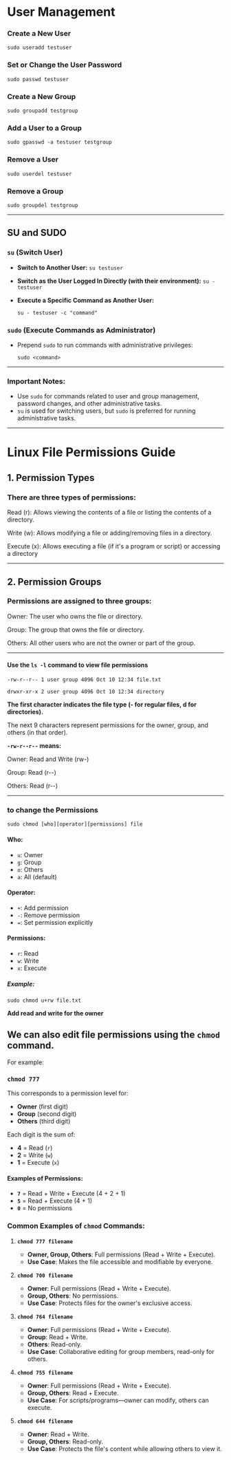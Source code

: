 # User Management

### Create a New User

 `sudo useradd testuser`

### Set or Change the User Password

`sudo passwd testuser`

### Create a New Group

`sudo groupadd testgroup`

### Add a User to a Group

`sudo gpasswd -a testuser testgroup`

### Remove a User

`sudo userdel testuser`

### Remove a Group

`sudo groupdel testgroup`

---

## SU and SUDO

### `su` (Switch User)

- **Switch to Another User:**
  `su testuser`

- **Switch as the User Logged In Directly (with their environment):**
  `su - testuser`

- **Execute a Specific Command as Another User:**

  `su - testuser -c "command"`

### `sudo` (Execute Commands as Administrator)

- Prepend `sudo` to run commands with administrative privileges:

  `sudo <command>`

---

### Important Notes:

- Use `sudo` for commands related to user and group management, password changes, and other administrative tasks.
- `su` is used for switching users, but `sudo` is preferred for running administrative tasks.

-------

# Linux File Permissions Guide 

## 1. Permission Types

### There are three types of permissions:

Read (r): Allows viewing the contents of a file or listing the contents of a directory.

Write (w): Allows modifying a file or adding/removing files in a directory.

Execute (x): Allows executing a file (if it's a program or script) or accessing a directory


---

## 2. Permission Groups

### Permissions are assigned to three groups:

Owner: The user who owns the file or directory.

Group: The group that owns the file or directory.

Others: All other users who are not the owner or part of the group.


---

#### Use the `ls -l` command to view file permissions

`-rw-r--r-- 1 user group 4096 Oct 10 12:34 file.txt`

`drwxr-xr-x 2 user group 4096 Oct 10 12:34 directory `

**The first character indicates the file type (- for regular files, d for directories).**

The next 9 characters represent permissions for the owner, group, and others (in that order).

**`-rw-r--r--` means:**

Owner: Read and Write (rw-)

Group: Read (r--)

Others: Read (r--)

---

### to change the Permissions
`sudo chmod [who][operator][permissions] file`

#### Who:
- `u`: Owner
- `g`: Group
- `o`: Others
- `a`: All (default)

#### Operator:
- `+`: Add permission
- `-`: Remove permission
- `=`: Set permission explicitly

#### Permissions:
- `r`: Read
- `w`: Write
- `x`: Execute

##### Example:

`sudo chmod u+rw file.txt`     

**Add read and write for the owner**

## We can also edit file permissions using the `chmod` command.

For example:  
### **`chmod 777`**  
This corresponds to a permission level for:  
- **Owner** (first digit)  
- **Group** (second digit)  
- **Others** (third digit)  

Each digit is the sum of:  
- **4** = Read (`r`)  
- **2** = Write (`w`)  
- **1** = Execute (`x`)  

#### Examples of Permissions:  
- **`7`** = Read + Write + Execute (4 + 2 + 1)  
- **`5`** = Read + Execute (4 + 1)  
- **`0`** = No permissions  

### Common Examples of `chmod` Commands:

1. **`chmod 777 filename`**  
   - **Owner, Group, Others**: Full permissions (Read + Write + Execute).  
   - **Use Case**: Makes the file accessible and modifiable by everyone.  

2. **`chmod 700 filename`**  
   - **Owner**: Full permissions (Read + Write + Execute).  
   - **Group, Others**: No permissions.  
   - **Use Case**: Protects files for the owner's exclusive access.  

3. **`chmod 764 filename`**  
   - **Owner**: Full permissions (Read + Write + Execute).  
   - **Group**: Read + Write.  
   - **Others**: Read-only.  
   - **Use Case**: Collaborative editing for group members, read-only for others.  

4. **`chmod 755 filename`**  
   - **Owner**: Full permissions (Read + Write + Execute).  
   - **Group, Others**: Read + Execute.  
   - **Use Case**: For scripts/programs—owner can modify, others can execute.  

5. **`chmod 644 filename`**  
   - **Owner**: Read + Write.  
   - **Group, Others**: Read-only.  
   - **Use Case**: Protects the file's content while allowing others to view it.  

